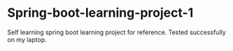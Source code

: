 # Spring-boot-learning-project-1
Self learning spring boot learning project for reference. Tested successfully on my laptop.

